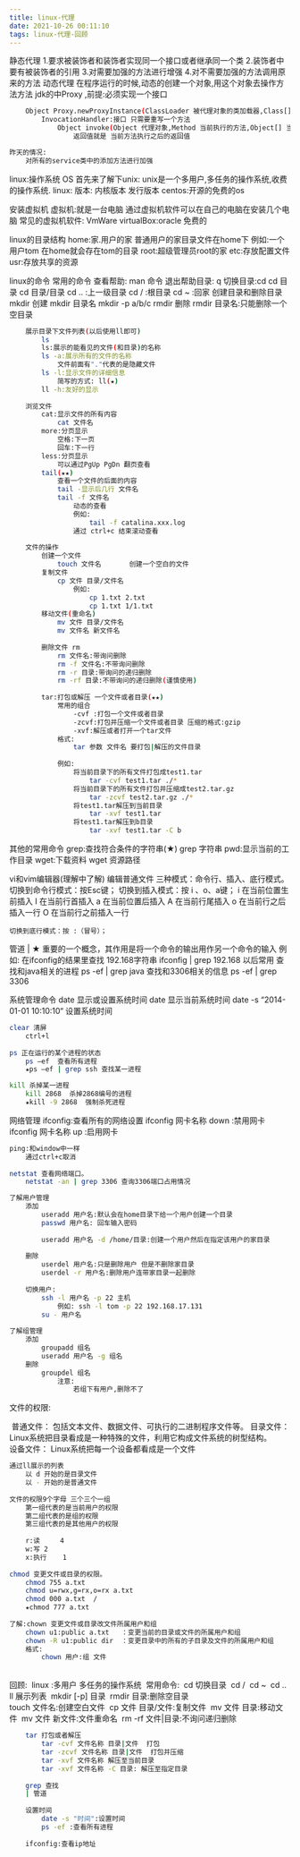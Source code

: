 ```yaml
---
title: linux-代理
date: 2021-10-26 00:11:10
tags: linux-代理-回顾
---
```


静态代理
		1.要求被装饰者和装饰者实现同一个接口或者继承同一个类
		2.装饰者中要有被装饰者的引用
		3.对需要加强的方法进行增强
		4.对不需要加强的方法调用原来的方法
	动态代理
		在程序运行的时候,动态的创建一个对象,用这个对象去操作方法方法 
		jdk的中Proxy ,前提:必须实现一个接口

```bash
	Object Proxy.newProxyInstance(ClassLoader 被代理对象的类加载器,Class[] 被代理对象实现的所有接口,InvocationHandler 处理方法);	
		InvocationHandler:接口 只需要重写一个方法
			Object invoke(Object 代理对象,Method 当前执行的方法,Object[] 当前方法执行的时候需要的参数) 
				返回值就是 当前方法执行之后的返回值

昨天的情况:
	对所有的service类中的添加方法进行加强
```
linux:操作系统 OS
首先来了解下unix:
	unix是一个多用户,多任务的操作系统,收费的操作系统.
linux:
	版本:
		内核版本
		发行版本
	centos:开源的免费的os

安装虚拟机
虚拟机:就是一台电脑
通过虚拟机软件可以在自己的电脑在安装几个电脑
常见的虚拟机软件:
	VmWare
	virtualBox:oracle 免费的

linux的目录结构
	home:家.用户的家
		普通用户的家目录文件在home下 例如:一个用户tom 在home就会存在tom的目录
	root:超级管理员root的家
	etc:存放配置文件
	usr:存放共享的资源

linux的命令
	常用的命令
		查看帮助:
			man 命令
			退出帮助目录:   q
		切换目录:cd
			cd 目录
			cd 目录/目录
			cd ..  :上一级目录
			cd / 	:根目录
			cd ~	:回家
		创建目录和删除目录
			mkdir 创建
				mkdir 目录名
				mkdir -p a/b/c
			rmdir 删除
				rmdir 目录名:只能删除一个空目录
			

```bash
	展示目录下文件列表(以后使用ll即可)
		ls
		ls:展示的能看见的文件(和目录)的名称
		ls -a:展示所有的文件的名称
			文件前面有"."代表的是隐藏文件
		ls -l:显示文件的详细信息
			简写的方式: ll(★)
		ll -h:友好的显示
		
	浏览文件
		cat:显示文件的所有内容
			cat 文件名
		more:分页显示
			空格:下一页
			回车:下一行
		less:分页显示
			可以通过PgUp PgDn 翻页查看
		tail(★★)
			查看一个文件的后面的内容
			tail -显示后几行 文件名
			tail -f 文件名 
				动态的查看
				例如:
					tail -f catalina.xxx.log
				通过 ctrl+c 结束滚动查看
	
	文件的操作
		创建一个文件
			touch 文件名		创建一个空白的文件
		复制文件
			cp 文件 目录/文件名
				例如:
					cp 1.txt 2.txt
					cp 1.txt 1/1.txt
		移动文件(重命名)
			mv 文件 目录/文件名
			mv 文件名 新文件名
				
		删除文件 rm
			rm 文件名:带询问删除
			rm -f 文件名:不带询问删除
			rm -r 目录:带询问的递归删除
			rm -rf 目录:不带询问的递归删除(谨慎使用)
			
		tar:打包或解压 一个文件或者目录(★★)
			常用的组合
				-cvf :打包一个文件或者目录
				-zcvf:打包并压缩一个文件或者目录 压缩的格式:gzip
				-xvf:解压或者打开一个tar文件
			格式:
				tar 参数 文件名 要打包|解压的文件目录
			
			例如:
				将当前目录下的所有文件打包成test1.tar
					tar -cvf test1.tar ./*
				将当前目录下的所有文件打包并压缩成test2.tar.gz
					tar -zcvf test2.tar.gz ./*
				将test1.tar解压到当前目录
					tar -xvf test1.tar 
				将test1.tar解压到b目录
					tar -xvf test1.tar -C b
```
其他的常用命令
	grep:查找符合条件的字符串(★)
		grep 字符串 
	pwd:显示当前的工作目录
	wget:下载资料
		wget 资源路径
	
vi和vim编辑器(理解中了解)
	编辑普通文件
	三种模式：命令行、插入、底行模式。
	切换到命令行模式：按Esc键；
	切换到插入模式：按 i 、o、a键；
		i 在当前位置生前插入
		I 在当前行首插入
		a 在当前位置后插入
		A 在当前行尾插入
		o 在当前行之后插入一行
		O 在当前行之前插入一行

	切换到底行模式：按 :（冒号）；

管道 | ★
	重要的一个概念，其作用是将一个命令的输出用作另一个命令的输入
	例如:
		在ifconfig的结果里查找 192.168字符串
		ifconfig | grep 192.168
	以后常用
		查找和java相关的进程
		ps -ef | grep java
		查找和3306相关的信息
		ps -ef | grep 3306
	
			
系统管理命令
	date 显示或设置系统时间
		date  显示当前系统时间
		date -s “2014-01-01 10:10:10“  设置系统时间
				
```bash
clear 清屏
	ctrl+l
	
ps 正在运行的某个进程的状态
	ps –ef  查看所有进程
	★ps –ef | grep ssh 查找某一进程

kill 杀掉某一进程
	kill 2868  杀掉2868编号的进程
	★kill -9 2868  强制杀死进程
```

网络管理
	ifconfig:查看所有的网络设置
		ifconfig 网卡名称 down :禁用网卡
		ifconfig 网卡名称 up :启用网卡
	
```bash
ping:和window中一样
	通过ctrl+c取消
	
netstat 查看网络端口。
	netstat -an | grep 3306 查询3306端口占用情况
```

```bash
了解用户管理
	添加
		useradd 用户名:默认会在home目录下给一个用户创建一个目录
		passwd 用户名: 回车输入密码
	
		useradd 用户名 -d /home/目录:创建一个用户然后在指定该用户的家目录
	
	删除
		userdel 用户名:只是删除用户 但是不删除家目录
		userdel -r 用户名:删除用户连带家目录一起删除
		
	切换用户:
		ssh -l 用户名 -p 22 主机
			例如: ssh -l tom -p 22 192.168.17.131
		su - 用户名
		
了解组管理
	添加
		groupadd 组名
		useradd 用户名 -g 组名
	删除
		groupdel 组名
			注意:
				若组下有用户,删除不了
```
文件的权限:

​	普通文件： 包括文本文件、数据文件、可执行的二进制程序文件等。 
​	目录文件： Linux系统把目录看成是一种特殊的文件，利用它构成文件系统的树型结构。  
​	设备文件： Linux系统把每一个设备都看成是一个文件
​	

```bash
通过ll展示的列表
	以 d 开始的是目录文件
	以 - 开始的是普通文件
	
文件的权限9个字母 三个三个一组
	第一组代表的是当前用户的权限
	第二组代表的是组的权限
	第三组代表的是其他用户的权限
	
	r:读  	4
	w:写	2
	x:执行	1
	
chmod 变更文件或目录的权限。
	chmod 755 a.txt 
	chmod u=rwx,g=rx,o=rx a.txt
	chmod 000 a.txt  / 
	★chmod 777 a.txt
	
了解:chown 变更文件或目录改文件所属用户和组
	chown u1:public a.txt	：变更当前的目录或文件的所属用户和组
	chown -R u1:public dir	：变更目录中的所有的子目录及文件的所属用户和组
	格式:
		chown 用户:组 文件
```


​		
回顾:
​	linux :多用户 多任务的操作系统
​	常用命令:
​		cd 切换目录
​			cd /
​			cd ~
​			cd ..
​		ll 展示列表
​		mkdir [-p] 目录
​		rmdir 目录:删除空目录
​		
​		touch 文件名:创建空白文件
​		cp 文件 目录/文件:复制文件
​		mv 文件 目录:移动文件
​		mv 文件 新文件:文件重命名
​		rm -rf 文件|目录:不询问递归删除
​		

```bash
	tar 打包或者解压
		tar -cvf 文件名称 目录|文件  打包
		tar -zcvf 文件名称 目录|文件  打包并压缩
		tar -xvf 文件名称 解压至当前目录
		tar -xvf 文件名称 -C 目录: 解压至指定目录
		
	grep 查找
	| 管道
	
	设置时间
		date -s "时间":设置时间
		ps -ef :查看所有进程
	
	ifconfig:查看ip地址
```
